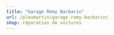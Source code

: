 ```yaml
---
title: "Garage Rémy Barbarin"
url: /pleumartin/garage-remy-barbarin/
shop: réparation de voitures
---
```

